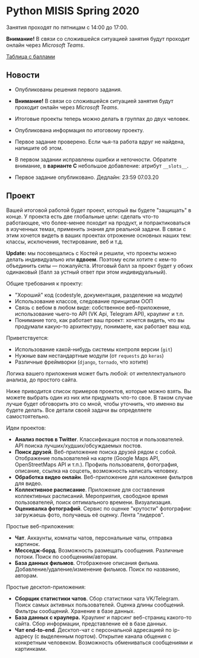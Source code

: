 # Python MISIS Spring 2020

Занятия проходят по пятницам с 14:00 до 17:00.

**Внимание!** В связи со сложившейся ситуацией занятия будут проходит онлайн через *Microsoft Teams*.

[Таблица с баллами](https://docs.google.com/spreadsheets/d/1KXf3ejTjPVYbJHih3mzw3vG17xN-Ir-3jNrXu7zil0A/edit?usp=sharing)

## Новости

* Опубликованы решения первого задания.

* **Внимание!** В связи со сложившейся ситуацией занятия будут проходит онлайн через *Microsoft Teams*.

* Итоговые проекты теперь можно делать в группах до двух человек.

* Опубликована информация по итоговому проекту.

* Первое задание проверено. Если чья-та работа вдруг не найдена, напишите об этом.

* В первом задании исправлены ошибки и неточности. Обратите внимание, в **варианте С** небольшое добавление: атрибут `__slots__`.

* Первое задание опубликовано. Дедлайн: 23:59 07.03.20

## Проект

Вашей итоговой работой будет проект, который вы будете "защищать" в конце. У проекта есть две глобальные цели: сделать что-то работающее, что более-менее походит на продукт, и попрактиковаться в изученных темах, применить знания для реальной задачи. В связи с этим хочется видеть в ваших проектах отрожение основных наших тем: классы, исключения, тестирование, веб и т.д.

**Update:** мы посовещались с Костей и решили, что проекты можно делать индивидуально или **вдвоем**. Поэтому если хотите с кем-то объединить силы — пожалуйста. Итоговый балл за проект будет у обоих одинаковый (балл за устный ответ при этом индивидуальный).

Общие требования к проекту:

* "Хороший" код (codestyle, документация, разделение на модули)
* Использование классов, следование принципам ООП
* Связь с вебом в любом виде: собственное веб-приложение, использование чьего-то API (VK Api, Telegram API), краулинг и т.п.
* Понимание того, как работает ваш проект: хочется видеть, что вы продумали какую-то архитектуру, понимаете, как работает ваш код.

Приветствуется:
* Использование какой-нибудь системы контроля версии (`git`)
* Нужные вам нестандартные модули (от `requests` до `keras`)
* Различные фреймворки (`django`, `tornado`, что хотите)

Логика вашего приложения может быть любой: от интеллектуального анализа, до простого сайта.

Ниже приводится список примеров проектов, которые можно взять. Вы можете выбрать один из них или придумать что-то свое. В таком случае лучше будет обговорить это со мной, чтобы уточнить, что именно вы будете делать. Все детали своей задачи вы определяете самостоятельно.

Идеи проектов:

* **Анализ постов в Twitter**. Классификация постов и пользователей. API поиска лучших/худших/обсуждаемых постов.
* **Поиск друзей**. Веб-приложение поиска друзей рядом с собой. Отображение пользователей на карте (Google Maps API, OpenStreetMaps API и т.п.). Профиль пользователя, фотография, описание, ссылка на соцсеть, возможность написать человеку.
* **Обработка видео онлайн**. Веб-приложение для наложение фильтров для видео.
* **Коллективное расписание**. Приложение для составления коллективных расписаний. Мероприятия, свободное время пользователей, поиск оптимального времени. Визуализация.
* **Оценивалка фотографий**. Сервис по оценке "крутости" фотографии: загружаешь фото, получаешь её оценку. Лента "лидеров".

Простые веб-приложения:

* **Чат**. Аккаунты, комнаты чатов, персональные чаты, отправка картинок.
* **Месседж-борд**. Возможность размещать сообщения. Различные потоки. Поиск по сообщениям/авторам.
* **База данных фильмов**. Отображение описания фильма. Добавление/удаление/изменение фильмов. Поиск по названию, авторам.

Простые десктоп-приложения:

* **Сборщик статистики чатов**. Сбор статистики чата VK/Telegram. Поиск самых активных пользователей. Оценка длины сообщений. Фильтры сообщений. Хранение в базе данных.
* **База данных с краулера.** Краулинг и парсинг веб-страниц какого-то сайта. Сбор информации, представление её в базе данных.
* **Чат end-to-end**. Десктоп-чат с персональной адресацией по ip-адресу (с выделенным портом). Открытие канала общения с конкретным человеком. Возможность обмениваться сообщениями и картинками.
